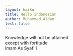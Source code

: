 ```yaml
---
layout: haiku
title: Hello indonesian
author: Muhammad Aldan
test: false
---
```


Knowledge will not be attained <br>
except with fortitude <br>
Imam As Syafi'i <br>
